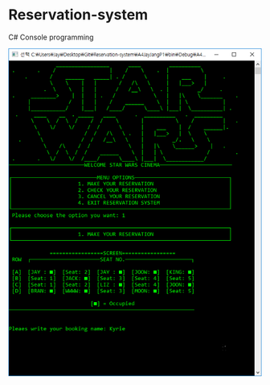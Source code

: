 # Reservation-system

C# Console programming

<p>
  <img src="https://github.com/jjang3530/Reservation-system/blob/master/console.png"/>
</p>
